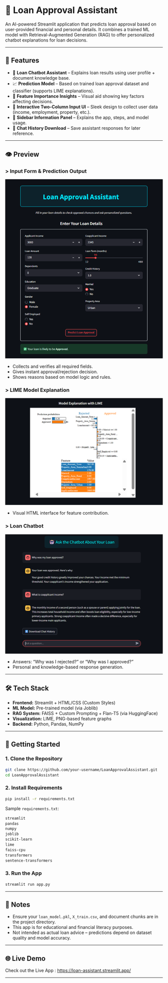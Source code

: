 
# 🏦 Loan Approval Assistant

An AI-powered Streamlit application that predicts loan approval based on user-provided financial and personal details. It combines a trained ML model with Retrieval-Augmented Generation (RAG) to offer personalized chatbot explanations for loan decisions.

---

## 🚀 Features

- 🤖 **Loan Chatbot Assistant** – Explains loan results using user profile + document knowledge base. 
- 📈 **Prediction Model** – Based on trained loan approval dataset and classifier (supports LIME explanations).
- 🧠 **Feature Importance Insights** – Visual aid showing key factors affecting decisions.
- 🧾 **Interactive Two-Column Input UI** – Sleek design to collect user data (income, employment, property, etc.).
- 📘 **Sidebar Information Panel** – Explains the app, steps, and model usage.
- 📝 **Chat History Download** – Save assistant responses for later reference.

---

## 👁️ Preview

### > Input Form & Prediction Output
![Form](Snapshots/form.png)
- Collects and verifies all required fields.
- Gives instant approval/rejection decision.
- Shows reasons based on model logic and rules.

### > LIME Model Explanation
![Lime](Snapshots/lime.png)
- Visual HTML interface for feature contribution.

### > Loan Chatbot
![Lime](Snapshots/chatbot.png)
- Answers: “Why was I rejected?” or “Why was I approved?”
- Personal and knowledge-based response generation.

---

## 🛠️ Tech Stack

- **Frontend:** Streamlit + HTML/CSS (Custom Styles)
- **ML Model:** Pre-trained model (via Joblib)
- **RAG System:** FAISS + Custom Prompting + Flan-T5 (via HuggingFace)
- **Visualization:** LIME, PNG-based feature graphs
- **Backend:** Python, Pandas, NumPy

---

## 🔧 Getting Started

### 1. Clone the Repository

```bash
git clone https://github.com/your-username/LoanApprovalAssistant.git
cd LoanApprovalAssistant
```

### 2. Install Requirements

```bash
pip install -r requirements.txt
```

Sample `requirements.txt`:

```txt
streamlit
pandas
numpy
joblib
scikit-learn
lime
faiss-cpu
transformers
sentence-transformers
```

### 3. Run the App

```bash
streamlit run app.py
```

---

## 📌 Notes

- Ensure your `loan_model.pkl`, `X_train.csv`, and document chunks are in the project directory.
- This app is for educational and financial literacy purposes.
- Not intended as actual loan advice – predictions depend on dataset quality and model accuracy.

---
## 🌐 Live Demo

Check out the Live App : https://loan-assistant.streamlit.app/

---




